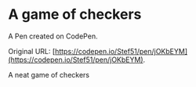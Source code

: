 # A game of checkers

A Pen created on CodePen.

Original URL: [https://codepen.io/Stef51/pen/jOKbEYM](https://codepen.io/Stef51/pen/jOKbEYM).

A neat game of checkers